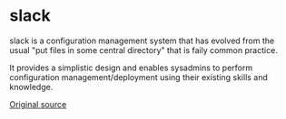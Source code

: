 # slack

  slack is a configuration management system that has evolved
  from the usual "put files in some central directory" that is 
  faily common practice. 

  It provides a simplistic design and enables sysadmins to 
  perform configuration management/deployment using their
  existing skills and knowledge.

  [Original source](http://www.sundell.net/~alan/projects/slack/)

